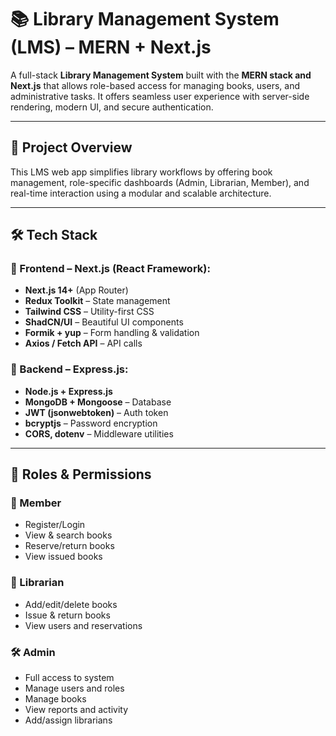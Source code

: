 # 📚 Library Management System (LMS) – MERN + Next.js

A full-stack **Library Management System** built with the **MERN stack and Next.js** that allows role-based access for managing books, users, and administrative tasks. It offers seamless user experience with server-side rendering, modern UI, and secure authentication.

---

## 🚀 Project Overview

This LMS web app simplifies library workflows by offering book management, role-specific dashboards (Admin, Librarian, Member), and real-time interaction using a modular and scalable architecture.

---

## 🛠️ Tech Stack

### 🔹 Frontend – Next.js (React Framework):
- **Next.js 14+** (App Router)
- **Redux Toolkit** – State management
- **Tailwind CSS** – Utility-first CSS
- **ShadCN/UI** – Beautiful UI components
- **Formik   + yup** – Form handling & validation
- **Axios / Fetch API** – API calls

### 🔹 Backend – Express.js:
- **Node.js + Express.js**
- **MongoDB + Mongoose** – Database
- **JWT (jsonwebtoken)** – Auth token
- **bcryptjs** – Password encryption
- **CORS, dotenv** – Middleware utilities

---

## 🔐 Roles & Permissions

### 🧑 Member
- Register/Login
- View & search books
- Reserve/return books
- View issued books

### 📘 Librarian
- Add/edit/delete books
- Issue & return books
- View users and reservations

### 🛠️ Admin
- Full access to system
- Manage users and roles
- Manage books
- View reports and activity
- Add/assign librarians


